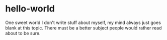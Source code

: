 # hello-world
One sweet world
I don't write stuff about myself, my mind always just goes blank at this topic. There must be a better subject people would rather read about to be sure.
